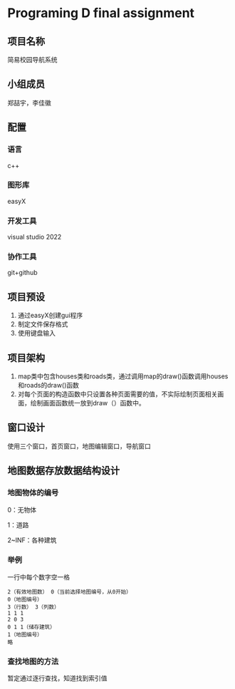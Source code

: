 # Programing D final assignment

## 项目名称

简易校园导航系统

## 小组成员

郑喆宇，李佳徽

## 配置

### 语言

c++

### 图形库

easyX

### 开发工具

visual studio 2022

### 协作工具

git+github

## 项目预设

1. 通过easyX创建gui程序
2. 制定文件保存格式
3. 使用键盘输入

## 项目架构

1. map类中包含houses类和roads类，通过调用map的draw()函数调用houses和roads的draw()函数
2. 对每个页面的构造函数中只设置各种页面需要的值，不实际绘制页面相关画面，绘制画面函数统一放到draw（）函数中。

## 窗口设计

使用三个窗口，首页窗口，地图编辑窗口，导航窗口

## 地图数据存放数据结构设计

### 地图物体的编号

0：无物体

1：道路

2~INF：各种建筑

### 举例

一行中每个数字空一格

```
2（有效地图数） 0（当前选择地图编号，从0开始）
0（地图编号）
3（行数） 3（列数）
1 1 1
2 0 3
0 1 1（储存建筑）
1（地图编号）
略
```

### 查找地图的方法

暂定通过逐行查找，知道找到索引值
